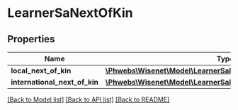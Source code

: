 # LearnerSaNextOfKin

## Properties
Name | Type | Description | Notes
------------ | ------------- | ------------- | -------------
**local_next_of_kin** | [**\Phwebs\Wisenet\Model\LearnerSaNextOfKinLocalNextOfKin**](LearnerSaNextOfKinLocalNextOfKin.md) |  | [optional] 
**international_next_of_kin** | [**\Phwebs\Wisenet\Model\LearnerSaNextOfKinInternationalNextOfKin**](LearnerSaNextOfKinInternationalNextOfKin.md) |  | [optional] 

[[Back to Model list]](../../README.md#documentation-for-models) [[Back to API list]](../../README.md#documentation-for-api-endpoints) [[Back to README]](../../README.md)

